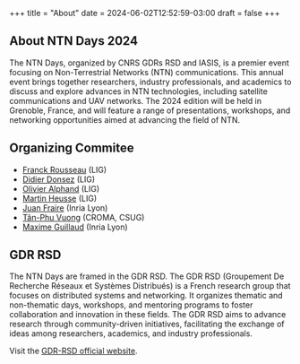 +++
title = "About"
date = 2024-06-02T12:52:59-03:00
draft = false
+++

## About NTN Days 2024

The NTN Days, organized by CNRS GDRs RSD and IASIS, is a premier event focusing on Non-Terrestrial Networks (NTN) communications. This annual event brings together researchers, industry professionals, and academics to discuss and explore advances in NTN technologies, including satellite communications and UAV networks. The 2024 edition will be held in Grenoble, France, and will feature a range of presentations, workshops, and networking opportunities aimed at advancing the field of NTN.

## Organizing Commitee

- [Franck Rousseau](mailto:Franck.Rousseau@imag.fr) (LIG)
- [Didier Donsez](mailto:Didier.Donsez@univ-grenoble-alpes.fr) (LIG)
- [Olivier Alphand](mailto:Olivier.Alphand@univ-grenoble-alpes.fr) (LIG)
- [Martin Heusse](mailto:Martin.Heusse@imag.fr) (LIG)
- [Juan Fraire](mailto:Juan.Fraire@inria.fr) (Inria Lyon)
- [Tân-Phu Vuong](mailto:tan-phu.vuong@grenoble-inp.fr) (CROMA, CSUG)
- [Maxime Guillaud](mailto:maxime.guillaud@inria.fr) (Inria Lyon)

## GDR RSD

The NTN Days are framed in the GDR RSD. The GDR RSD (Groupement De Recherche Réseaux et Systèmes Distribués) is a French research group that focuses on distributed systems and networking. It organizes thematic and non-thematic days, workshops, and mentoring programs to foster collaboration and innovation in these fields. The GDR RSD aims to advance research through community-driven initiatives, facilitating the exchange of ideas among researchers, academics, and industry professionals.

Visit the [GDR-RSD official website](https://gdr-rsd.fr/).
